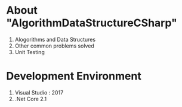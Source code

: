 # About "AlgorithmDataStructureCSharp"

1. Alogorithms and Data Structures 
2. Other common problems solved
3. Unit Testing


# Development Environment
1. Visual Studio : 2017
2. .Net Core 2.1
